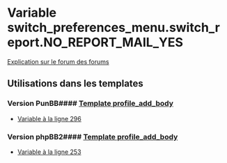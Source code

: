 # Variable switch_preferences_menu.switch_report.NO_REPORT_MAIL_YES
[Explication sur le forum des forums](http://forum.forumactif.com/t294113-listing-des-variables#switch_preferences_menu.switch_report.NO_REPORT_MAIL_YES)
## Utilisations dans les templates
### Version PunBB#### [Template profile_add_body](punbb/profile_add_body.md)
* [Variable à la ligne 296](../punbb/profile_add_body.tpl#L296)
### Version phpBB2#### [Template profile_add_body](subsilver/profile_add_body.md)
* [Variable à la ligne 253](../subsilver/profile_add_body.tpl#L253)
